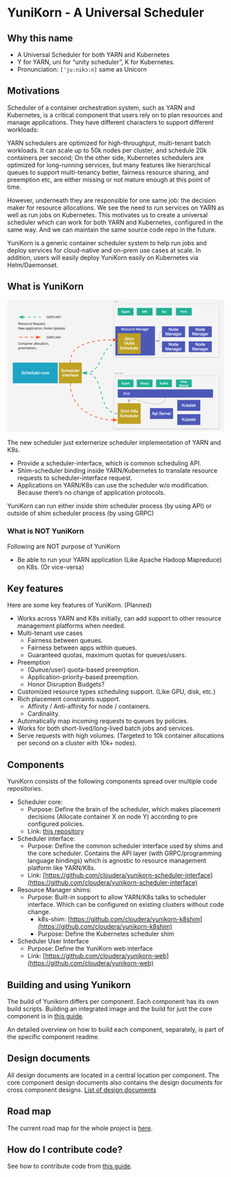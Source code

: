 # YuniKorn - A Universal Scheduler

## Why this name

- A Universal Scheduler for both YARN and Kubernetes
- Y for YARN, uni for “unity scheduler”, K for Kubernetes.
- Pronunciation: `['ju:nikɔ:n]` same as Unicorn

## Motivations

Scheduler of a container orchestration system, such as YARN and Kubernetes, is a critical component that users rely on to plan resources and manage applications.
They have different characters to support different workloads:

YARN schedulers are optimized for high-throughput, multi-tenant batch workloads. 
It can scale up to 50k nodes per cluster, and schedule 20k containers per second;
On the other side, Kubernetes schedulers are optimized for long-running services, but many features like hierarchical queues to support multi-tenancy better, fairness resource sharing, and preemption etc, are either missing or not mature enough at this point of time.

However, underneath they are responsible for one same job: the decision maker for resource allocations. We see the need to run services on YARN as well as run jobs on Kubernetes.
This motivates us to create a universal scheduler which can work for both YARN and Kubernetes, configured in the same way. And we can maintain the same source code repo in the future.

YuniKorn is a generic container scheduler system to help run jobs and deploy services for cloud-native and on-prem use cases at scale.
In addition, users will easily deploy YuniKorn easily on Kubernetes via Helm/Daemonset.

## What is YuniKorn

![Architecture](docs/images/architecture.png)

The new scheduler just externerize scheduler implementation of YARN and K8s.

- Provide a scheduler-interface, which is common scheduling API.
- Shim-scheduler binding inside YARN/Kubernetes to translate resource requests to scheduler-interface request.
- Applications on YARN/K8s can use the scheduler w/o modification. Because there’s no change of application protocols.

YuniKorn can run either inside shim scheduler process (by using API) or outside of shim scheduler process (by using GRPC)

### What is NOT YuniKorn

Following are NOT purpose of YuniKorn
- Be able to run your YARN application (Like Apache Hadoop Mapreduce) on K8s. (Or vice-versa)

## Key features

Here are some key features of YuniKorn. (Planned)

- Works across YARN and K8s initially, can add support to other resource management platforms when needed.
- Multi-tenant use cases
  + Fairness between queues.
  + Fairness between apps within queues. 
  + Guaranteed quotas, maximum quotas for queues/users.
- Preemption
  + (Queue/user) quota-based preemption. 
  + Application-priority-based preemption.
  + Honor Disruption Budgets?
- Customized resource types scheduling support. (Like GPU, disk, etc.)
- Rich placement constraints support.
  + Affinity / Anti-affinity for node / containers.
  + Cardinality. 
- Automatically map incoming requests to queues by policies. 
- Works for both short-lived/long-lived batch jobs and services.
- Serve requests with high volumes. (Targeted to 10k container allocations per second on a cluster with 10k+ nodes).

## Components

YuniKorn consists of the following components spread over multiple code repositories.

- Scheduler core:
  + Purpose: Define the brain of the scheduler, which makes placement decisions (Allocate container X on node Y) according to pre configured policies.
  + Link: [this repository](./)
- Scheduler interface:
  + Purpose: Define the common scheduler interface used by shims and the core scheduler.
  Contains the API layer (with GRPC/programming language bindings) which is agnostic to resource management platform like YARN/K8s.
  + Link: [https://github.com/cloudera/yunikorn-scheduler-interface](https://github.com/cloudera/yunikorn-scheduler-interface)
- Resource Manager shims: 
  + Purpose: Built-in support to allow YARN/K8s talks to scheduler interface. Which can be configured on existing clusters without code change.
    + k8s-shim: [https://github.com/cloudera/yunikorn-k8shim](https://github.com/cloudera/yunikorn-k8shim)
    + Purpose: Define the Kubernetes scheduler shim 
- Scheduler User Interface
  + Purpose: Define the YuniKorn web interface
  + Link: [https://github.com/cloudera/yunikorn-web](https://github.com/cloudera/yunikorn-web)

## Building and using Yunikorn

The build of Yunikorn differs per component. Each component has its own build scripts.
Building an integrated image and the build for just the core component is in [this guide](docs/build.md).

An detailed overview on how to build each component, separately, is part of the specific component readme.

## Design documents
All design documents are located in a central location per component. The core component design documents also contains the design documents for cross component designs.
[List of design documents](docs/design/design-index.md)

## Road map
The current road map for the whole project is [here](docs/roadmap.md).  

## How do I contribute code?

See how to contribute code from [this guide](docs/how-to-contribute.md).